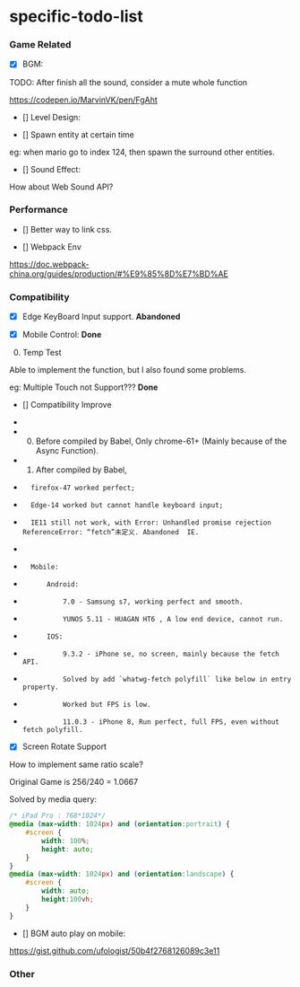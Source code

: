 # specific-todo-list

### Game Related

- [x] BGM:

TODO: After finish all the sound, consider a mute whole function

https://codepen.io/MarvinVK/pen/FgAht

- [] Level Design:

- [] Spawn entity at certain time

eg: when mario go to index 124, then spawn the surround other entities.

- [] Sound Effect:

How about Web Sound API?


### Performance

- [] Better way to link css.

- [] Webpack Env

https://doc.webpack-china.org/guides/production/#%E9%85%8D%E7%BD%AE

### Compatibility

- [x] Edge KeyBoard Input support.   **Abandoned**

- [x] Mobile Control: **Done**

0. Temp Test

Able to implement the function, but I also found some problems.

eg: Multiple Touch not Support??? **Done**


- [] Compatibility Improve
*
* 0. Before compiled by Babel, Only chrome-61+ (Mainly because of the Async Function).
* 1. After compiled by Babel,
*       firefox-47 worked perfect;
*       Edge-14 worked but cannot handle keyboard input;
*       IE11 still not work, with Error: Unhandled promise rejection ReferenceError: “fetch”未定义. Abandoned  IE.
*
*       Mobile:
*           Android:
*               7.0 - Samsung s7, working perfect and smooth.
*               YUNOS 5.11 - HUAGAN HT6 , A low end device, cannot run.
*           IOS:
*               9.3.2 - iPhone se, no screen, mainly because the fetch API.
*               Solved by add `whatwg-fetch polyfill` like below in entry property.
*               Worked but FPS is low.
*               11.0.3 - iPhone 8, Run perfect, full FPS, even without fetch polyfill.

- [x] Screen Rotate Support

How to implement same ratio scale?

Original Game is 256/240 = 1.0667

Solved by media query:

``` css
/* iPad Pro : 768*1024*/
@media (max-width: 1024px) and (orientation:portrait) {
    #screen {
        width: 100%;
        height: auto;
    }
}
@media (max-width: 1024px) and (orientation:landscape) {
    #screen {
        width: auto;
        height:100vh;
    }
}
```


- [] BGM auto play on mobile:

https://gist.github.com/ufologist/50b4f2768126089c3e11


### Other



